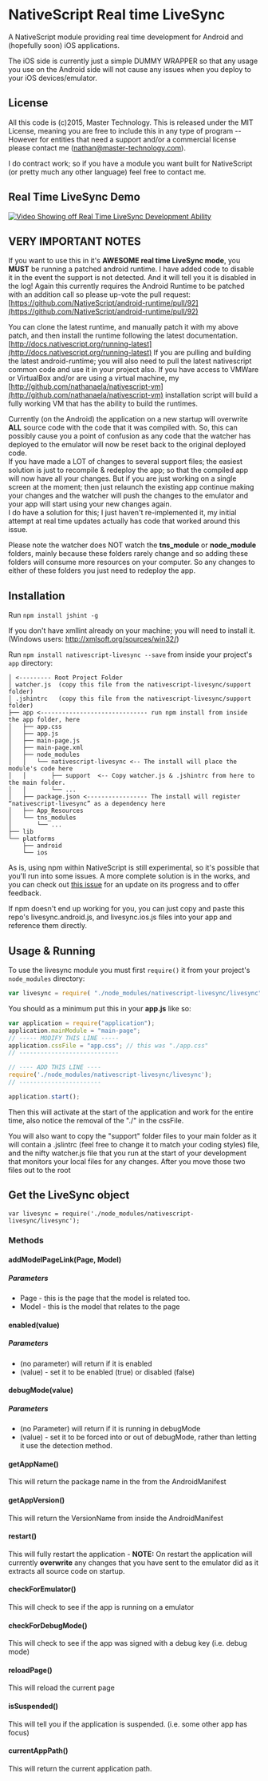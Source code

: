# NativeScript Real time LiveSync

A NativeScript module providing real time development for Android and (hopefully soon) iOS applications. 

The iOS side is currently just a simple DUMMY WRAPPER so that any usage you use on the Android side will not cause any issues when you deploy to your iOS devices/emulator. 


## License

All this code is (c)2015, Master Technology.   This is released under the MIT License, meaning you are free to include this in any type of program -- However for entities that need a support and/or a commercial license please contact me (nathan@master-technology.com).

I do contract work; so if you have a module you want built for NativeScript (or pretty much any other language) feel free to contact me.


## Real Time LiveSync Demo

[![Video Showing off Real Time LiveSync Development Ability](http://img.youtube.com/vi/cCiyJZexSOQ/0.jpg)](http://www.youtube.com/watch?v=cCiyJZexSOQ)


## VERY IMPORTANT NOTES

If you want to use this in it's **AWESOME real time LiveSync mode**, you **MUST** be running a patched android runtime. I have added code to disable it in the event the support is not detected.  And it will tell you it is disabled in the log! 
Again this currently requires the Android Runtime to be patched with an addition call so please up-vote the pull request:
[https://github.com/NativeScript/android-runtime/pull/92](https://github.com/NativeScript/android-runtime/pull/92)

You can clone the latest runtime, and manually patch it with my above patch, and then install the runtime following the latest documentation. [http://docs.nativescript.org/running-latest](http://docs.nativescript.org/running-latest)
If you are pulling and building the latest android-runtime; you will also need to pull the latest nativescript common code and use it in your project also.
If you have access to VMWare or VirtualBox and/or are using a virtual machine, my [http://github.com/nathanaela/nativescript-vm](http://github.com/nathanaela/nativescript-vm) installation script will build a fully working VM that has the ability to build the runtimes.  

Currently (on the Android) the application on a new startup will overwrite **ALL** source code with the code that it was compiled with.  So, this can possibly cause you a point of confusion as any code that the watcher has deployed to the emulator will now be reset back to the original deployed code.  
If you have made a LOT of changes to several support files; the easiest solution is just to recompile & redeploy the app; so that the compiled app will now have all your changes.   But if you are just working on a single screen at the moment; then just relaunch the existing app continue making your changes and the watcher will push the changes to the emulator and your app will start using your new changes again.  
I do have a solution for this; I just haven't re-implemented it, my initial attempt at real time updates actually has code that worked around this issue.

Please note the watcher does NOT watch the **tns_module** or **node_module** folders, mainly because these folders rarely change and so adding these folders will consume more resources on your computer.  So any changes to either of these folders you just need to redeploy the app.        
    


## Installation

Run `npm install jshint -g`

If you don't have xmllint already on your machine; you will need to install it. (Windows users: http://xmlsoft.org/sources/win32/)

Run `npm install nativescript-livesync --save` from inside your project's `app` directory:


```
│ <--------- Root Project Folder
│ watcher.js  (copy this file from the nativescript-livesync/support folder)  
│ .jshintrc   (copy this file from the nativescript-livesync/support folder)
├── app <------------------------------ run npm install from inside the app folder, here
│   ├── app.css
│   ├── app.js
│   ├── main-page.js
│   ├── main-page.xml
│   ├── node_modules
│   │   └── nativescript-livesync <-- The install will place the module's code here
│   │       ├── support  <-- Copy watcher.js & .jshintrc from here to the main folder.     
│   │       └── ...
│   ├── package.json <----------------- The install will register “nativescript-livesync” as a dependency here
│   ├── App_Resources  
│   └── tns_modules
│       └── ...
├── lib
└── platforms
    ├── android
    └── ios
```

As is, using npm within NativeScript is still experimental, so it's possible that you'll run into some issues. A more complete solution is in the works, and you can check out [this issue](https://github.com/NativeScript/nativescript-cli/issues/362) for an update on its progress and to offer feedback.

If npm doesn't end up working for you, you can just copy and paste this repo's livesync.android.js, and livesync.ios.js files into your app and reference them directly.


## Usage & Running

To use the livesync module you must first `require()` it from your project's `node_modules` directory:

```js
var livesync = require( "./node_modules/nativescript-livesync/livesync" );
```

You should as a minimum put this in your **app.js** like so:
```js
var application = require("application");
application.mainModule = "main-page";
// ----- MODIFY THIS LINE -----
application.cssFile = "app.css"; // this was "./app.css"
// ----------------------------

// ---- ADD THIS LINE ----
require('./node_modules/nativescript-livesync/livesync');
// -----------------------

application.start();
```

Then this will activate at the start of the application and work for the entire time, also notice the removal of the "./" in the cssFile.  

You will also want to copy the "support" folder files to your main folder as it will contain a .jslintrc (feel free to change it to match your coding styles) file, and the nifty watcher.js file that you run at the start of your development that monitors your local files for any changes.
After you move those two files out to the root 


## Get the LiveSync object
```var livesync = require('./node_modules/nativescript-livesync/livesync');```

### Methods

#### addModelPageLink(Page, Model)
##### Parameters
* Page - this is the page that the model is related too.
* Model - this is the model that relates to the page

#### enabled(value) 
##### Parameters
* (no parameter) will return if it is enabled
* (value) - set it to be enabled (true) or disabled (false)

#### debugMode(value)
##### Parameters 
* (no Parameter) will return if it is running in debugMode 
* (value) - set it to be forced into or out of debugMode, rather than letting it use the detection method.

#### getAppName()
This will return the package name in the from the AndroidManifest

#### getAppVersion()
This will return the VersionName from inside the AndroidManifest

#### restart()
This will fully restart the application - 
**NOTE:** On restart the application will currently **overwrite** any changes that you have sent to the emulator did as it extracts all source code on startup.

#### checkForEmulator()
This will check to see if the app is running on a emulator

#### checkForDebugMode()
This will check to see if the app was signed with a debug key (i.e. debug mode)

#### reloadPage()
This will reload the current page

#### isSuspended()
This will tell you if the application is suspended.  (i.e. some other app has focus)

#### currentAppPath()
This will return the current application path.
